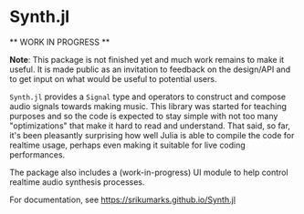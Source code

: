 # Synth.jl

** WORK IN PROGRESS **

**Note**: This package is not finished yet and much work remains to make it
useful. It is made public as an invitation to feedback on the design/API and to
get input on what would be useful to potential users.

`Synth.jl` provides a `Signal` type and operators to construct and compose
audio signals towards making music. This library was started for teaching
purposes and so the code is expected to stay simple with not too many
"optimizations" that make it hard to read and understand. That said, so far,
it's been pleasantly surprising how well Julia is able to compile the code for
realtime usage, perhaps even making it suitable for live coding performances.

The package also includes a (work-in-progress) UI module to help control
realtime audio synthesis processes.

For documentation, see https://srikumarks.github.io/Synth.jl

